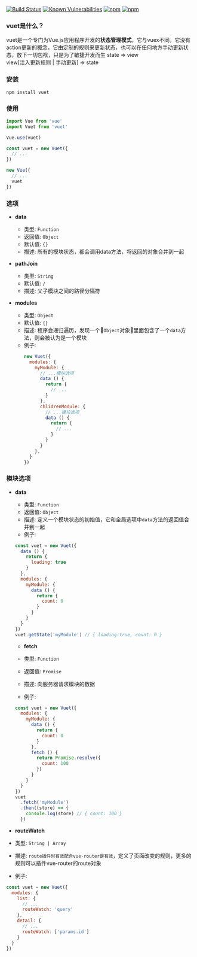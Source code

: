 [![Build Status](https://travis-ci.org/medevicex/vuet.svg?branch=master)](https://travis-ci.org/medevicex/vuet)
[![Known Vulnerabilities](https://snyk.io/test/npm/vuet/badge.svg)](https://snyk.io/test/npm/vuet)
[![npm](https://img.shields.io/npm/v/vuet.svg?style=flat-square)](https://www.npmjs.com/package/vuet) 
[![npm](https://img.shields.io/npm/dt/vuet.svg?style=flat-square)](https://www.npmjs.com/package/vuet)

### vuet是什么？
vuet是一个专门为Vue.js应用程序开发的**状态管理模式**，它与vuex不同，它没有action更新的概念，它由定制的规则来更新状态，也可以在任何地方手动更新状态，放下一切包袱，只是为了敏捷开发而生
state => view  
view[注入更新规则 | 手动更新] => state  

### 安装
```
npm install vuet
```

### 使用
```javascript
import Vue from 'vue'
import Vuet from 'vuet'

Vue.use(vuet)

const vuet = new Vuet({
  // ...
})

new Vue({
  // ...
  vuet
})

```

### 选项
- **data**

  - 类型: `Function`
  - 返回值: `Object`
  - 默认值: `{}`
  - 描述: 所有的模块状态，都会调用data方法，将返回的对象合并到一起

- **pathJoin**

  - 类型: `String`
  - 默认值: `/`
  - 描述: 父子模块之间的路径分隔符

- **modules**

  - 类型: `Object`
  - 默认值: `{}`
  - 描述: 程序会递归遍历，发现一个`Object`对象里面包含了一个`data`方法，则会被认为是一个模块
  - 例子:
    ```javascript
    new Vuet({
      modules: {
        myModule: {
          // ...模块选项
          data () {
            return {
              // ...
            }
          },
          chlidrenModule: {
            // ...模块选项
            data () {
              return {
                // ...
              }
            }
          }
        },
      }
    })
    ```

### 模块选项

- **data**

  - 类型: `Function`
  - 返回值: `Object`
  - 描述: 定义一个模块状态的初始值，它和全局选项中`data`方法的返回值合并到一起
  - 例子:
  ```javascript
  const vuet = new Vuet({
    data () {
      return {
        loading: true
      }
    },
    modules: {
      myModule: {
        data () {
          return {
            count: 0
          }
        }
      }
    }
  })
  vuet.getState('myModule') // { loading:true, count: 0 }
  ```

  - **fetch**

  - 类型: `Function`
  - 返回值: `Promise`
  - 描述: 向服务器请求模块的数据
  - 例子:
  ```javascript
  const vuet = new Vuet({
    modules: {
      myModule: {
        data () {
          return {
            count: 0
          }
        },
        fetch () {
          return Promise.resolve({
            count: 100
          })
        }
      }
    }
  })
  vuet
    .fetch('myModule')
    .then((store) => {
      console.log(store) // { count: 100 }
    })
  ```

 - **routeWatch**

  - 类型: `String | Array`
  - 描述: `route插件时有效配合vue-router是有效`，定义了页面改变的规则，更多的规则可以插件vue-router的route对象
  - 例子:
  ```javascript
  const vuet = new Vuet({
    modules: {
      list: {
        // ...
        routeWatch: 'query'
      },
      detail: {
        // ...
        routeWatch: ['params.id']
      }
    }
  })
  ```